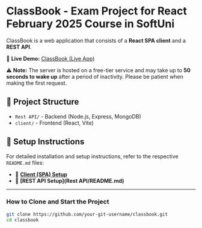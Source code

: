# ClassBook - Exam Project for React February 2025 Course in SoftUni

ClassBook is a web application that consists of a **React SPA client** and a **REST API**.

📌 **Live Demo:** [ClassBook (Live App)](https://classbook-client-for-render.onrender.com)

⚠️ **Note:** The server is hosted on a free-tier service and may take up to **50 seconds to wake up** after a period of inactivity. Please be patient when making the first request.

## 📂 Project Structure

-   `Rest API/` - Backend (Node.js, Express, MongoDB)
-   `client/` - Frontend (React, Vite)

## 📖 Setup Instructions

For detailed installation and setup instructions, refer to the respective `README.md` files:

-   📌 **[Client (SPA) Setup](client/README.md)**
-   📌 **[REST API Setup](Rest API/README.md)**

---

### **How to Clone and Start the Project**

```sh
git clone https://github.com/your-git-username/classbook.git
cd classbook
```
